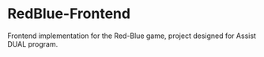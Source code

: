 # RedBlue-Frontend

Frontend implementation for the Red-Blue game, project designed for Assist DUAL program.